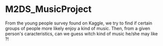 # M2DS_MusicProject
From the young people survey found on Kaggle, we try to find if certain groups of people more likely enjoy a kind of music. Then, from a given person's caracteristics, can we guess witch kind of music he/she may like ?!
